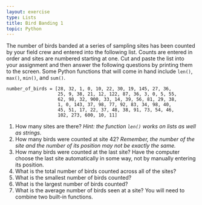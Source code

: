 ```yaml
---
layout: exercise
type: Lists
title: Bird Banding 1
topic: Python
---
```


The number of birds banded at a series of sampling sites has been counted by
your field crew and entered into the following list. Counts are entered in order
and sites are numbered starting at one. Cut and paste the list into your
assignment and then answer the following questions by printing them to the
screen. Some Python functions that will come in hand include `len()`, `max()`,
`min()`, and `sum()`.

```
number_of_birds = [28, 32, 1, 0, 10, 22, 30, 19, 145, 27, 36,
                   25, 9, 38, 21, 12, 122, 87, 36, 3, 0, 5, 55,
                   62, 98, 32, 900, 33, 14, 39, 56, 81, 29, 38,
                   1, 0, 143, 37, 98, 77, 92, 83, 34, 98, 40,
                   45, 51, 17, 22, 37, 48, 38, 91, 73, 54, 46,
                   102, 273, 600, 10, 11]
```

1.  How many sites are there? *Hint: the function `len()` works on lists as
    well as strings.*
2.  How many birds were counted at site 42? *Remember, the number of the
    site and the number of its position may not be exactly the same.*
3.  How many birds were counted at the last site? Have the computer
    choose the last site automatically in some way, not by manually
    entering its position.
4.  What is the total number of birds counted across all of the sites?
5.  What is the smallest number of birds counted?
6.  What is the largest number of birds counted?
7.  What is the average number of birds seen at a site? You will need to
    combine two built-in functions.

